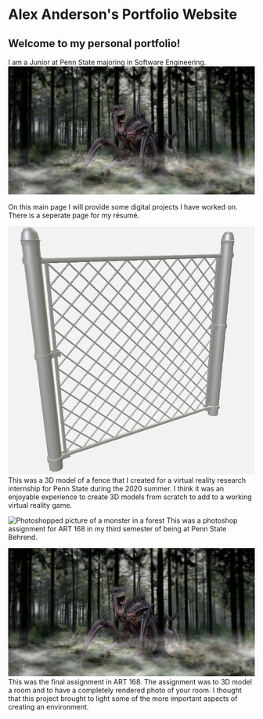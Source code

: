# Alex Anderson's Portfolio Website
## Welcome to my personal portfolio!

I am a Junior at Penn State majoring in Software Engineering.
![This is a picture of me taken at the 2018 career fair at Behrend](/docs/images/Forest.png)

On this main page I will provide some digital projects I have worked on. 
              There is a seperate page for my résumé.

![3D model of a fence that I made for an internship](/docs/images/Fence.PNG)
This was a 3D model of a fence that I created for a virtual reality research internship for Penn State during the 2020 summer. I think it was an enjoyable experience to create 3D models from scratch to add to a working virtual reality game.

![Photoshopped picture of a monster in a forest](https://raw.githubusercontent.com/AlexanderRAnderson/my_site/master/docs/images/Forest.png)
This was a photoshop assignment for ART 168 in my third semester of being at Penn State Behrend.

![Rendered photo of a 3D modeled room](/docs/images/Forest.png)
This was the final assignment in ART 168. The assignment was to 3D model a room and to have a completely rendered photo of your room. I thought that this project brought to light some of the more important aspects of creating an environment.
